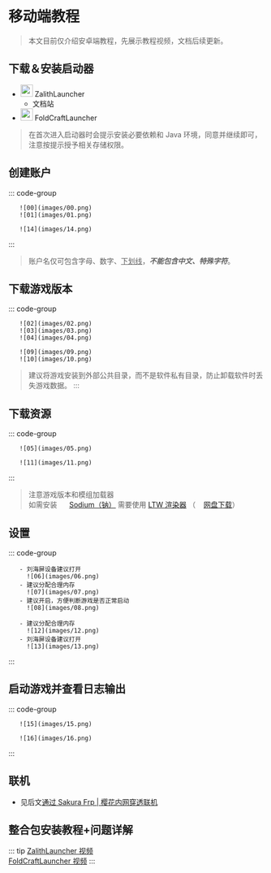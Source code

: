 # <i class="fa-solid fa-mobile"></i> 移动端教程
<ArticleMetadata />

> 本文目前仅介绍安卓端教程，先展示教程视频，文档后续更新。

## 下载＆安装启动器
- <img src="https://avatars.githubusercontent.com/u/190403391?s=200&v=4" width="24" /> ZalithLauncher <a href="https://zalithlauncher.cn/download.html" target="_blank"><i class="fa-solid fa-download"></i></a>
  - 文档站 <a href="https://zalithlauncher.cn/" target="_blank"><i class="fa-solid fa-book"></i></a>
- <img src="https://avatars.githubusercontent.com/u/114871581?s=200&v=4" width="24" /> FoldCraftLauncher <a href="https://github.com/FCL-Team/FoldCraftLauncher/releases" target="_blank"><i class="fa-solid fa-download"></i></a>

> 在首次进入启动器时会提示安装必要依赖和 Java 环境，同意并继续即可，注意按提示授予相关存储权限。
## 创建账户
::: code-group


```md:img [<img src="https://avatars.githubusercontent.com/u/190403391?s=200&v=4" width="24" /> ZalithLauncher]
   ![00](images/00.png)
   ![01](images/01.png)

```

```md:img [<img src="https://avatars.githubusercontent.com/u/114871581?s=200&v=4" width="24" /> FoldCraftLauncher]
   ![14](images/14.png)

```

:::

> 账户名仅可包含字母、数字、<u>下划线</u>，***不能包含中文、特殊字符***。
## 下载游戏版本
::: code-group


```md:img [<img src="https://avatars.githubusercontent.com/u/190403391?s=200&v=4" width="24" /> ZalithLauncher]
   ![02](images/02.png)
   ![03](images/03.png)
   ![04](images/04.png)

```

```md:img [<img src="https://avatars.githubusercontent.com/u/114871581?s=200&v=4" width="24" /> FoldCraftLauncher]
   ![09](images/09.png)
   ![10](images/10.png)

```

> 建议将游戏安装到外部公共目录，而不是软件私有目录，防止卸载软件时丢失游戏数据。
:::

## 下载资源
::: code-group


```md:img [<img src="https://avatars.githubusercontent.com/u/190403391?s=200&v=4" width="24" /> ZalithLauncher]
   ![05](images/05.png)

```

```md:img [<img src="https://avatars.githubusercontent.com/u/114871581?s=200&v=4" width="24" /> FoldCraftLauncher]
   ![11](images/11.png)

```

:::

> 注意游戏版本和模组加载器<br/>
> 如需安装 <img src="https://cdn.modrinth.com/data/AANobbMI/295862f4724dc3f78df3447ad6072b2dcd3ef0c9_96.webp" width="16" /> [Sodium（钠）](https://modrinth.com/mod/sodium) 需要使用 [LTW 渲染器](https://github.com/ShirosakiMio/FCLRendererPlugin/releases/tag/Renderer) （<a href="https://pan.quark.cn/s/a9f6e9d860d9#/list/share" target="_blank"><img src="https://pan.quark.cn/favicon.ico" width="16" />网盘下载</a>）
## 设置
::: code-group


```md:img [<img src="https://avatars.githubusercontent.com/u/190403391?s=200&v=4" width="24" /> ZalithLauncher]
   - 刘海屏设备建议打开
     ![06](images/06.png)
   - 建议分配合理内存
     ![07](images/07.png)
   - 建议开启，方便判断游戏是否正常启动
     ![08](images/08.png)

```

```md:img [<img src="https://avatars.githubusercontent.com/u/114871581?s=200&v=4" width="24" /> FoldCraftLauncher]
   - 建议分配合理内存
     ![12](images/12.png)
   - 刘海屏设备建议打开
     ![13](images/13.png)

```

:::

## 启动游戏并查看日志输出
::: code-group


```md:img [<img src="https://avatars.githubusercontent.com/u/190403391?s=200&v=4" width="24" /> ZalithLauncher]
   ![15](images/15.png)

```

```md:img [<img src="https://avatars.githubusercontent.com/u/114871581?s=200&v=4" width="24" /> FoldCraftLauncher]
   ![16](images/16.png)

```

:::

## 联机
- 见后文[通过 Sakura Frp | 樱花内网穿透联机](/start/JE/%E8%81%94%E6%9C%BA/#%E9%80%9A%E8%BF%87-sakura-frp-%E6%A8%B1%E8%8A%B1%E5%86%85%E7%BD%91%E7%A9%BF%E9%80%8F-%E4%B8%BB%E6%B5%81%E5%B9%B3%E5%8F%B0%E5%9D%87%E6%94%AF%E6%8C%81)

## 整合包安装教程+问题详解
<BilibiliVideo bvid="BV1kfupzCECu" />

::: tip
[ZalithLauncher 视频](https://www.bilibili.com/video/BV12BXvYEEx1)<br/>
[FoldCraftLauncher 视频](https://www.bilibili.com/video/BV1pLKVzGEXA)
:::
